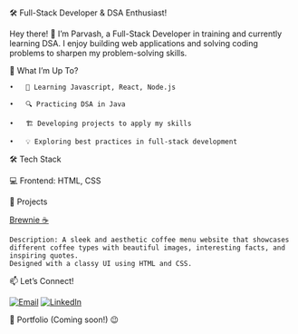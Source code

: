 🛠️ Full-Stack Developer & DSA Enthusiast!

Hey there! 👋 I’m Parvash, a Full-Stack Developer in training and currently learning DSA.
I enjoy building web applications and solving coding problems to sharpen my problem-solving skills.

🚀 What I’m Up To?

	•	🌱 Learning Javascript, React, Node.js
 
	•	🔍 Practicing DSA in Java
 
	•	🏗️ Developing projects to apply my skills
 
	•	💡 Exploring best practices in full-stack development
 

🛠️ Tech Stack

💻 Frontend: HTML, CSS


📌 Projects

[Brewnie ☕️](https://parvash07.github.io/brewnie/)

    Description: A sleek and aesthetic coffee menu website that showcases different coffee types with beautiful images, interesting facts, and inspiring quotes.
    Designed with a classy UI using HTML and CSS.

📫 Let’s Connect!

[![Email](https://img.shields.io/badge/Email-parvashsharma47%40gmail.com-blue?style=flat&logo=gmail)](mailto:parvashsharma47@gmail.com)
[![LinkedIn](https://img.shields.io/badge/LinkedIn-Parvash%20Sharma-blue?style=flat&logo=linkedin)](https://www.linkedin.com/in/parvash-sharma-693a14283/)

🔗 Portfolio (Coming soon!)
😉

